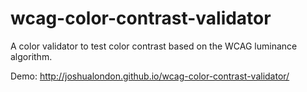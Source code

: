 wcag-color-contrast-validator
=============================

A color validator to test color contrast based on the WCAG luminance algorithm.

Demo: <a href="http://joshualondon.github.io/wcag-color-contrast-validator">http://joshualondon.github.io/wcag-color-contrast-validator/</a>
